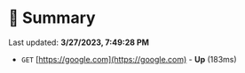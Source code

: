 # 📖 Summary
Last updated: **3/27/2023, 7:49:28 PM**

- `GET` [https://google.com](https://google.com) - **Up** (183ms)
